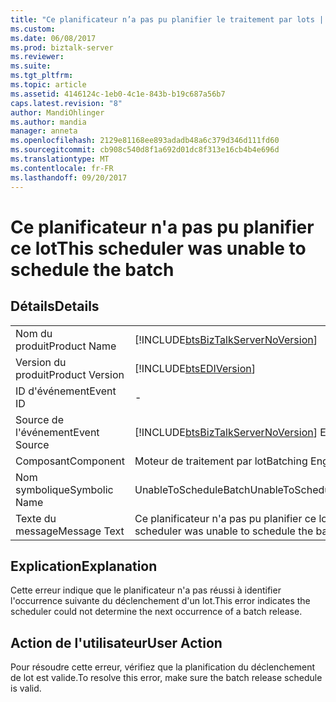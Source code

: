 ```yaml
---
title: "Ce planificateur n’a pas pu planifier le traitement par lots | Documents Microsoft"
ms.custom: 
ms.date: 06/08/2017
ms.prod: biztalk-server
ms.reviewer: 
ms.suite: 
ms.tgt_pltfrm: 
ms.topic: article
ms.assetid: 4146124c-1eb0-4c1e-843b-b19c687a56b7
caps.latest.revision: "8"
author: MandiOhlinger
ms.author: mandia
manager: anneta
ms.openlocfilehash: 2129e81168ee893adadb48a6c379d346d111fd60
ms.sourcegitcommit: cb908c540d8f1a692d01dc8f313e16cb4b4e696d
ms.translationtype: MT
ms.contentlocale: fr-FR
ms.lasthandoff: 09/20/2017
---
```

# <a name="this-scheduler-was-unable-to-schedule-the-batch"></a><span data-ttu-id="eb30f-102">Ce planificateur n'a pas pu planifier ce lot</span><span class="sxs-lookup"><span data-stu-id="eb30f-102">This scheduler was unable to schedule the batch</span></span>
## <a name="details"></a><span data-ttu-id="eb30f-103">Détails</span><span class="sxs-lookup"><span data-stu-id="eb30f-103">Details</span></span>  
  
|||  
|-|-|  
|<span data-ttu-id="eb30f-104">Nom du produit</span><span class="sxs-lookup"><span data-stu-id="eb30f-104">Product Name</span></span>|[!INCLUDE[btsBizTalkServerNoVersion](../includes/btsbiztalkservernoversion-md.md)]|  
|<span data-ttu-id="eb30f-105">Version du produit</span><span class="sxs-lookup"><span data-stu-id="eb30f-105">Product Version</span></span>|[!INCLUDE[btsEDIVersion](../includes/btsediversion-md.md)]|  
|<span data-ttu-id="eb30f-106">ID d'événement</span><span class="sxs-lookup"><span data-stu-id="eb30f-106">Event ID</span></span>|-|  
|<span data-ttu-id="eb30f-107">Source de l'événement</span><span class="sxs-lookup"><span data-stu-id="eb30f-107">Event Source</span></span>|[!INCLUDE[btsBizTalkServerNoVersion](../includes/btsbiztalkservernoversion-md.md)]<span data-ttu-id="eb30f-108"> EDI</span><span class="sxs-lookup"><span data-stu-id="eb30f-108"> EDI</span></span>|  
|<span data-ttu-id="eb30f-109">Composant</span><span class="sxs-lookup"><span data-stu-id="eb30f-109">Component</span></span>|<span data-ttu-id="eb30f-110">Moteur de traitement par lot</span><span class="sxs-lookup"><span data-stu-id="eb30f-110">Batching Engine</span></span>|  
|<span data-ttu-id="eb30f-111">Nom symbolique</span><span class="sxs-lookup"><span data-stu-id="eb30f-111">Symbolic Name</span></span>|<span data-ttu-id="eb30f-112">UnableToScheduleBatch</span><span class="sxs-lookup"><span data-stu-id="eb30f-112">UnableToScheduleBatch</span></span>|  
|<span data-ttu-id="eb30f-113">Texte du message</span><span class="sxs-lookup"><span data-stu-id="eb30f-113">Message Text</span></span>|<span data-ttu-id="eb30f-114">Ce planificateur n'a pas pu planifier ce lot</span><span class="sxs-lookup"><span data-stu-id="eb30f-114">This scheduler was unable to schedule the batch</span></span>|  
  
## <a name="explanation"></a><span data-ttu-id="eb30f-115">Explication</span><span class="sxs-lookup"><span data-stu-id="eb30f-115">Explanation</span></span>  
 <span data-ttu-id="eb30f-116">Cette erreur indique que le planificateur n'a pas réussi à identifier l'occurrence suivante du déclenchement d'un lot.</span><span class="sxs-lookup"><span data-stu-id="eb30f-116">This error indicates the scheduler could not determine the next occurrence of a batch release.</span></span>  
  
## <a name="user-action"></a><span data-ttu-id="eb30f-117">Action de l'utilisateur</span><span class="sxs-lookup"><span data-stu-id="eb30f-117">User Action</span></span>  
 <span data-ttu-id="eb30f-118">Pour résoudre cette erreur, vérifiez que la planification du déclenchement de lot est valide.</span><span class="sxs-lookup"><span data-stu-id="eb30f-118">To resolve this error, make sure the batch release schedule is valid.</span></span>